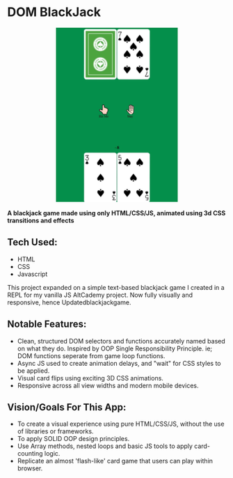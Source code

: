 # DOM BlackJack

<p align="center"><img src="https://raw.githubusercontent.com/Apesosmarc/Updatedblackjackgame/main/images/blackjackSS.png"/></p>

**A blackjack game made using only HTML/CSS/JS, animated using 3d CSS transitions and effects**

## Tech Used:
- HTML
- CSS
- Javascript

This project expanded on a simple text-based blackjack game I created in a REPL for my vanilla JS AltCademy project. Now fully visually and responsive, hence Updatedblackjackgame.

## Notable Features:
* Clean, structured DOM selectors and functions accurately named based on what they do. Inspired by OOP Single Responsibility Principle. ie; DOM functions seperate from game loop functions.
* Async JS used to create animation delays, and "wait" for CSS styles to be applied.
* Visual card flips using exciting 3D CSS animations.
* Responsive across all view widths and modern mobile devices.

## Vision/Goals For This App:
* To create a visual experience using pure HTML/CSS/JS, without the use of libraries or frameworks.
* To apply SOLID OOP design principles.
* Use Array methods, nested loops and basic JS tools to apply card-counting logic.
* Replicate an almost 'flash-like' card game that users can play within browser.


